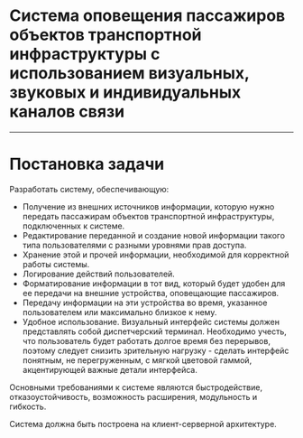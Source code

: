 # Система оповещения пассажиров объектов транспортной инфраструктуры с использованием визуальных, звуковых и индивидуальных каналов связи
___
# Постановка задачи
Разработать систему, обеспечивающую:
* Получение из внешних источников информации, которую нужно передать пассажирам объектов
  транспортной инфраструктуры, подключенных к системе.
* Редактирование переданной и создание новой информации такого типа пользователями
  с разными уровнями прав доступа.
* Хранение этой и прочей информации, необходимой для корректной работы системы.
* Логирование действий пользователей.
* Форматирование информации в тот вид, который будет удобен для ее передачи на внешние устройства,
  оповещающие пассажиров.
* Передачу информации на эти устройства во время, указанное пользователем или максимально близкое
  к нему.
* Удобное использование. Визуальный интерфейс системы должен представлять собой диспетчерский терминал.
 Необходимо учесть, что пользователь будет работать долгое время без перерывов, поэтому
  следует снизить зрительную нагрузку - сделать интерфейс понятным, не перегруженным, с мягкой
  цветовой гаммой, акцентирующей важные детали интерфейса.

Основными требованиями к системе являются быстродействие, отказоустойчивость, возможность расширения,
модульность и гибкость.

Система должна быть построена на клиент-серверной архитектуре.